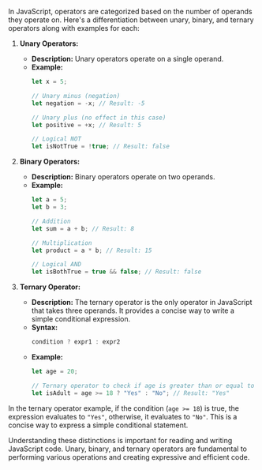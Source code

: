 In JavaScript, operators are categorized based on the number of operands they operate on. Here's a differentiation between unary, binary, and ternary operators along with examples for each:

1. **Unary Operators:**
   - **Description:** Unary operators operate on a single operand.
   - **Example:**
     ```javascript
     let x = 5;

     // Unary minus (negation)
     let negation = -x; // Result: -5

     // Unary plus (no effect in this case)
     let positive = +x; // Result: 5

     // Logical NOT
     let isNotTrue = !true; // Result: false
     ```

2. **Binary Operators:**
   - **Description:** Binary operators operate on two operands.
   - **Example:**
     ```javascript
     let a = 5;
     let b = 3;

     // Addition
     let sum = a + b; // Result: 8

     // Multiplication
     let product = a * b; // Result: 15

     // Logical AND
     let isBothTrue = true && false; // Result: false
     ```

3. **Ternary Operator:**
   - **Description:** The ternary operator is the only operator in JavaScript that takes three operands. It provides a concise way to write a simple conditional expression.
   - **Syntax:**
     ```javascript
     condition ? expr1 : expr2
     ```
   - **Example:**
     ```javascript
     let age = 20;

     // Ternary operator to check if age is greater than or equal to 18
     let isAdult = age >= 18 ? "Yes" : "No"; // Result: "Yes"
     ```

In the ternary operator example, if the condition (`age >= 18`) is true, the expression evaluates to `"Yes"`, otherwise, it evaluates to `"No"`. This is a concise way to express a simple conditional statement.

Understanding these distinctions is important for reading and writing JavaScript code. Unary, binary, and ternary operators are fundamental to performing various operations and creating expressive and efficient code.